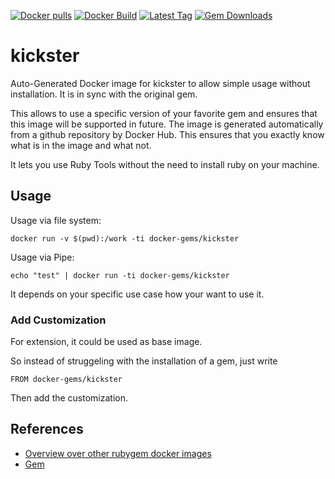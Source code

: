 [![Docker pulls](https://img.shields.io/docker/pulls/rubygem/kickster.svg)](https://hub.docker.com/r/rubygem/kickster/)
[![Docker Build](https://img.shields.io/docker/automated/rubygem/kickster.svg)](https://hub.docker.com/r/rubygem/kickster/)
[![Latest Tag](https://img.shields.io/github/tag/docker-rubygem/kickster.svg)](https://hub.docker.com/r/rubygem/kickster/)
[![Gem Downloads](https://img.shields.io/gem/dt/kickster.svg)](https://rubygems.org/gems/kickster/)
# kickster

Auto-Generated Docker image for kickster to allow simple usage without installation.
It is in sync with the original gem.

This allows to use a specific version of your favorite gem and ensures that this image will be supported in future.
The image is generated automatically from a github repository by Docker Hub.
This ensures that you exactly know what is in the image and what not.

It lets you use Ruby Tools without the need to install ruby on your machine.

## Usage

Usage via file system:

`docker run -v $(pwd):/work -ti docker-gems/kickster`

Usage via Pipe:

`echo "test" | docker run -ti docker-gems/kickster`

It depends on your specific use case how your want to use it.

### Add Customization

For extension, it could be used as base image.

So instead of struggeling with the installation of a gem, just write

`FROM docker-gems/kickster`

Then add the customization.

## References

 - [Overview over other rubygem docker images](https://github.com/thinkbot/docker-rubygem)
 - [Gem](https://rubygems.org/gems/kickster/)
